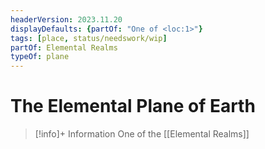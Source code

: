```yaml
---
headerVersion: 2023.11.20
displayDefaults: {partOf: "One of <loc:1>"}
tags: [place, status/needswork/wip]
partOf: Elemental Realms
typeOf: plane
---
```

# The Elemental Plane of Earth
>[!info]+ Information
> One of the [[Elemental Realms]]
